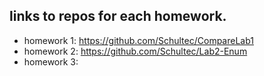 ## links to repos for each homework.
  * homework 1: https://github.com/Schultec/CompareLab1
  * homework 2: https://github.com/Schultec/Lab2-Enum
  * homework 3:
